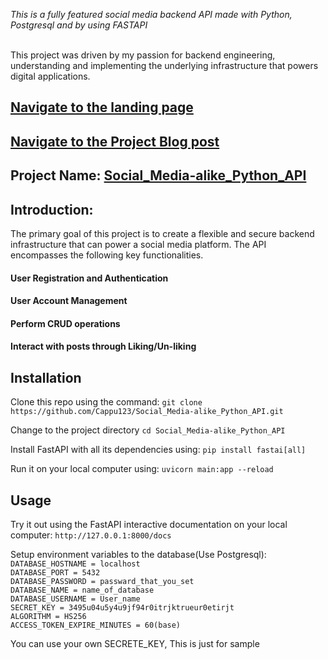 <em>This is a fully featured social media backend API made with Python, Postgresql and by using FASTAPI</em></br></br>

This project was driven by my passion for backend engineering, understanding and implementing the underlying infrastructure that powers digital applications.

## [Navigate to the landing page](http://52.91.124.22)

## [Navigate to the Project Blog post](https://medium.com/@cappyalemayehu12/portfolio-project-blog-post-fbcf51b669c3)

## Project Name: [Social_Media-alike_Python_API](https://github.com/Cappu123/Social_Media-alike_Python_API)

## Introduction:

The primary goal of this project is to create a flexible and secure backend infrastructure that can power a social media platform. The API encompasses the following key functionalities.

#### User Registration and Authentication

#### User Account Management

#### Perform CRUD operations

#### Interact with posts through Liking/Un-liking

## Installation

Clone this repo using the command:
`git clone https://github.com/Cappu123/Social_Media-alike_Python_API.git`

Change to the project directory
`cd Social_Media-alike_Python_API`

Install FastAPI with all its dependencies using:
`pip install fastai[all]`

Run it on your local computer using:
`uvicorn main:app --reload`

## Usage

Try it out using the FastAPI interactive documentation
on your local computer:
`http://127.0.0.1:8000/docs`

Setup environment variables to the database(Use Postgresql):
`DATABASE_HOSTNAME = localhost`</br>
`DATABASE_PORT = 5432`</br>
`DATABASE_PASSWORD = passward_that_you_set`</br>
`DATABASE_NAME = name_of_database`</br>
`DATABASE_USERNAME = User_name`</br>
`SECRET_KEY = 3495u04u5y4u9jf94r0itrjktrueur0etirjt`</br>
`ALGORITHM = HS256`</br>
`ACCESS_TOKEN_EXPIRE_MINUTES = 60(base)`</br>

You can use your own SECRETE_KEY, This is just for sample
